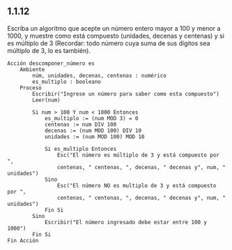 ## 1.1.12
Escriba un algoritmo que acepte un número entero mayor a 100 y menor a 1000, y muestre como está compuesto (unidades, decenas y centenas) y si es múltiplo de 3 (Recordar: todo número cuya suma de sus dígitos sea múltiplo de 3, lo es también).

```
Acción descomponer_número es
	Ambiente
		núm, unidades, decenas, centenas : numérico
		es_multiplo : booleano
	Proceso
		Escribir("Ingrese un número para saber como esta compuesto")
		Leer(num)

		Si num > 100 Y num < 1000 Entonces
			es_multiplo := (num MOD 3) = 0
			centenas := num DIV 100
			decenas := (num MOD 100) DIV 10
			unidades := (num MOD 100) MOD 10

			Si es_multiplo Entonces
				Esc("El número es múltiplo de 3 y está compuesto por ",
				centenas, " centenas, ", decenas, " decenas y", num, " unidades")
			Sino
				Esc("El número NO es multiplo de 3 y está compuesto por ",
				centenas, " centenas, ", decenas, " decenas y", num, " unidades")
			Fin Si
		Sino
			Escribir("El número ingresado debe estar entre 100 y 1000")
		Fin Si
Fin Acción
```
